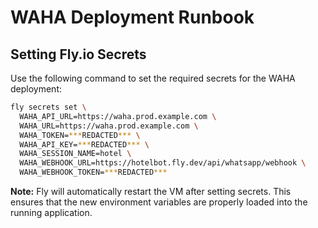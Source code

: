 # WAHA Deployment Runbook

## Setting Fly.io Secrets

Use the following command to set the required secrets for the WAHA deployment:

```sh
fly secrets set \
  WAHA_API_URL=https://waha.prod.example.com \
  WAHA_URL=https://waha.prod.example.com \
  WAHA_TOKEN=***REDACTED*** \
  WAHA_API_KEY=***REDACTED*** \
  WAHA_SESSION_NAME=hotel \
  WAHA_WEBHOOK_URL=https://hotelbot.fly.dev/api/whatsapp/webhook \
  WAHA_WEBHOOK_TOKEN=***REDACTED***
```

**Note:** Fly will automatically restart the VM after setting secrets. This ensures that the new environment variables are properly loaded into the running application.
